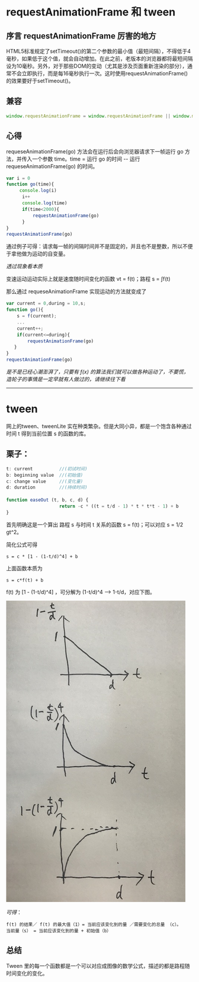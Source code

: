 # requestAnimationFrame 和 tween
## 序言 requestAnimationFrame 厉害的地方
HTML5标准规定了setTimeout()的第二个参数的最小值（最短间隔），不得低于4毫秒，如果低于这个值，就会自动增加。在此之前，老版本的浏览器都将最短间隔设为10毫秒。另外，对于那些DOM的变动（尤其是涉及页面重新渲染的部分），通常不会立即执行，而是每16毫秒执行一次。这时使用requestAnimationFrame()的效果要好于setTimeout()。

## 兼容
```js
window.requestAnimationFrame = window.requestAnimationFrame || window.mozRequestAnimationFrame || window.webkitRequestAnimationFrame || window.msRequestAnimationFrame;
```
## 心得
requeseAnimationFrame(go) 方法会在运行后会向浏览器请求下一帧运行 go 方法，并传入一个参数 time。time = 运行 go 的时间 -- 运行 requeseAnimationFrame(go) 的时间。

```js
var i = 0
function go(time){
     console.log(i)
      i++
      console.log(time)
      if(time<2000){
          requestAnimationFrame(go)
      }
}
requestAnimationFrame(go)
```

通过例子可得：请求每一帧的间隔时间并不是固定的，并且也不是整数，所以不便于拿他做为运动的自变量。

*透过现象看本质*

变速运动运动实际上就是速度随时间变化的函数 vt = f(t)；路程 s = ∫f(t)

那么通过 requeseAnimationFrame 实现运动的方法就变成了

```js
var current = 0,during = 10,s;
function go(){
    s = f(current);
    ...
    current++;
    if(current<=during){
        requestAnimationFrame(go)
   }
}
requestAnimationFrame(go)
```

*是不是已经心潮澎湃了，只要有 f(x) 的算法我们就可以做各种运动了，不要慌，造轮子的事情是一定早就有人做过的，请继续往下看*

* * *

# tween
网上的tween、tweenLite 实在种类繁杂。但是大同小异，都是一个饱含各种通过时间 t 得到当前位置 s 的函数的库。

## 栗子：

```js
t: current			//(初试时间)
b: beginning value	//(初始值)
c: change value		//(变化量)
d: duration			//(持续时间)

function easeOut (t, b, c, d) {
                    return -c * ((t = t/d - 1) * t * t*t - 1) + b
}
```
首先明确这是一个算出 路程 s 与时间 t 关系的函数 s = f(t)；可以对应 s = 1/2 gt^2。

简化公式可得
```
s = c * [1 - (1-t/d)^4] + b

```

上面函数本质为
```
s = c*f(t) + b
```
f(t) 为  [1 - (1-t/d)^4] ，可分解为 (1-t/d)^4 --> 1-t/d，对应下图。

![image](https://raw.githubusercontent.com/daydreamy/learningNotes/master/Sherry/static/f(x)01.png)

*可得*：
```
f(t) 的结果／ f(t) 的最大值（1）= 当前应该变化到的量 ／需要变化的总量 （c）。
当前量（s） = 当前应该变化到的量 + 初始值（b）
```

## 总结
Tween 里的每一个函数都是一个可以对应成图像的数学公式，描述的都是路程随时间变化的变化。